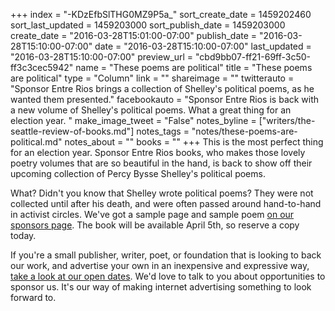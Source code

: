 +++
index = "-KDzEfbSlTHG0MZ9P5a_"
sort_create_date = 1459202460
sort_last_updated = 1459203000
sort_publish_date = 1459203000
create_date = "2016-03-28T15:01:00-07:00"
publish_date = "2016-03-28T15:10:00-07:00"
date = "2016-03-28T15:10:00-07:00"
last_updated = "2016-03-28T15:10:00-07:00"
preview_url = "cbd9bb07-ff21-69ff-3c50-ff3c3cec5942"
name = "These poems are political"
title = "These poems are political"
type = "Column"
link = ""
shareimage = ""
twitterauto = "Sponsor Entre Rios brings a collection of Shelley's political poems, as he wanted them presented."
facebookauto = "Sponsor Entre Rios is back with a new volume of Shelley's political poems. What a great thing for an election year. "
make_image_tweet = "False"
notes_byline = ["writers/the-seattle-review-of-books.md"]
notes_tags = "notes/these-poems-are-political.md"
notes_about = ""
books = ""
+++
This is the most perfect thing for an election year. Sponsor Entre Rios books, who makes those lovely poetry volumes that are so beautiful in the hand, is back to show off their upcoming collection of Percy Bysse Shelley's political poems. 

What? Didn't you know that Shelley wrote political poems? They were not collected until after his death, and were often passed around hand-to-hand in activist circles. We've got a sample page and sample poem <a href="http://seattlereviewofbooks.com/sponsorships" title="The Seattle Review of Books - sponsorships">on our sponsors page</a>. The book will be available April 5th, so reserve a copy today. 

If you're a small publisher, writer, poet, or foundation that is looking to back our work, and advertise your own in an inexpensive and expressive way, [take a look at our open dates](http://seattlereviewofbooks.com/sponsor/book/). We'd love to talk to you about opportunities to sponsor us. It's our way of making internet advertising something to look forward to.
